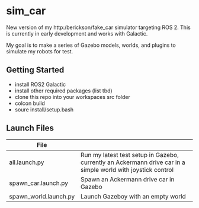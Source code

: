 # sim_car
New version of my http:/berickson/fake_car simulator targeting ROS 2. This is currently in early development and works with Galactic.

My goal is to make a series of Gazebo models, worlds, and plugins to simulate my robots for test.


## Getting Started

- install ROS2 Galactic
- install other required packages (list tbd)
- clone this repo into your workspaces src folder
- colcon build
- soure install/setup.bash


## Launch Files

| File |  |
| --- | --- |
| all.launch.py | Run my latest test setup in Gazebo, currently an Ackermann drive car in a simple world with joystick control |
| spawn_car.launch.py | Spawn an Ackermann drive car in Gazebo |
| spawn_world.launch.py | Launch Gazeboy with an empty world |
